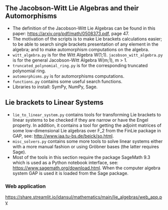 ## The Jacobson-Witt Lie Algebras and their Automorphisms
- The definition of the Jacobson-Witt Lie Algebras can be found in this paper: https://arxiv.org/pdf/math/0508373.pdf, page 47.
- The motivation of the scripts is to make Lie brackets calculations easier; to be able to search single brackets presentation of any element in the algebra; and to make automorphism computations on the algebra.
- `witt_algebra.py` is for the Witt Algebra W(1;1). `jacobson_witt_algebra.py` is for the general Jacobson-Witt Algebra W(m;1), m > 1.
- `truncated_polynomial_ring.py` is for the corresponding truncated polynomial ring.
- `automorphisms.py` is for automorphisms computations.
- `functions.py` contains some useful search functions.
- Libraries to install: SymPy, NumPy, Sage.
## Lie brackets to Linear Systems
- `lie_to_linear_system.py` contains tools for transforming Lie brackets to linear systems to be checked if they are narrow or have the Engel property. In addition, it contains a tool for getting the adjoint matrices of some low-dimensional Lie algebras over F_2 from the FinLie package in GAP, see: http://www.iaa.tu-bs.de/beick/so.html.
- `misc_solvers.py` contains some more tools to solve linear systems either with a more manual fashion or using Gröbner bases (the latter requires Sage).
- Most of the tools in this section require the package SageMath 9.3 which is used as a Python notebook interface, see: https://www.sagemath.org/download.html. When the computer algebra system GAP is used it is loaded from the Sage package.
### Web application
https://share.streamlit.io/idansul/mathematics/main/lie_algebras/web_app.py
